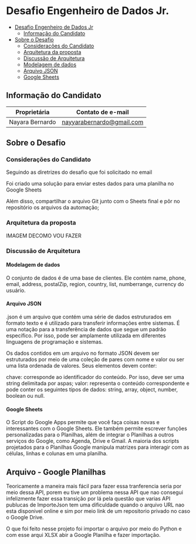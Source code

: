 # Desafio Engenheiro de Dados Jr. 


- [Desafio Engenheiro de Dados Jr](#desafio-engenheiro-de-dados-jr)
  - [Informação do Candidato](#informação-do-candidato)
- [Sobre o Desafio](#sobre-o-desafio)
  - [Considerações do Candidato](#considerações-do-candidato)
  - [Arquitetura da proposta](#arquitetura-da-proposta)
  - [Discussão de Arquitetura](#discussão-de-arquitetura)
   - [Modelagem de dados](#modelagem-de-dados)
   - [Arquivo JSON](#arquivo-json)
   - [Google Sheets](#google-sheets)

## Informação do Candidato

| Proprietária        | Contato de e-mail         |
|---------------------|---------------------------|
| Nayara Bernardo     | nayyarabernardo@gmail.com |

## Sobre o Desafio

### Considerações do Candidato 

Seguindo as diretrizes do desafio que foi solicitado no email

Foi criado uma solução para enviar estes dados para uma planilha no Google Sheets

Além disso, compartilhar o arquivo Git junto com o Sheets final e pôr no repositório os arquivos da automação;



### Arquitetura da proposta

IMAGEM DECOMO VOU FAZER

### Discussão de Arquitetura

#### Modelagem de dados

O conjunto de dados é de uma base de clientes. Ele contém name, phone, email, address, postalZip, region, country, list, numberrange, currency do usuário.

#### Arquivo JSON

.json é um arquivo que contém uma série de dados estruturados em formato texto e é utilizado para transferir informações entre sistemas. É uma notação para a transferência de dados que segue um padrão específico. Por isso, pode ser amplamente utilizada em diferentes linguagens de programação e sistemas.

Os dados contidos em um arquivo no formato JSON devem ser estruturados por meio de uma coleção de pares com nome e valor ou ser uma lista ordenada de valores. Seus elementos devem conter:

chave: corresponde ao identificador do conteúdo. Por isso, deve ser uma string delimitada por aspas;
valor: representa o conteúdo correspondente e pode conter os seguintes tipos de dados: string, array, object, number, boolean ou null.

#### Google Sheets

O Script do Google Apps permite que você faça coisas novas e interessantes com o Google Sheets. Ele também permite escrever funções personalizadas para o Planilhas, além de integrar o Planilhas a outros serviços do Google, como Agenda, Drive e Gmail.
A maioria dos scripts projetados para o Planilhas Google manipula matrizes para interagir com as células, linhas e colunas em uma planilha. 

## Arquivo - Google Planilhas

Teoricamente a maneira mais fácil para fazer essa tranferencia seria por meio dessa API, porem eu tive um problema nessa API que nao consegui infelizmente fazer essa transição por lá pela questão que varias API publucas de ImporteJson tem uma dificuldade quando o arquivo URL nao esta disponivel online e sim por meio link de um repositorio privado no caso o Google Drive. 

O que foi feito nesse projeto foi importar o arquivo por meio do Python e com esse arqui XLSX abir a Google Planilha e fazer importação.






